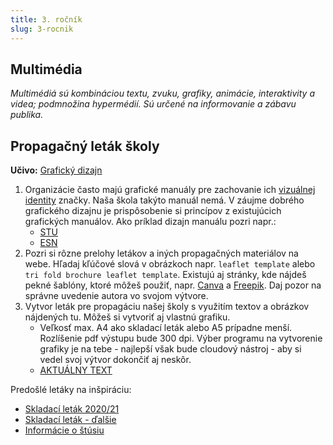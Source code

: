 ```yaml
---
title: 3. ročník
slug: 3-rocnik
---
```


## Multimédia

*Multimédiá sú kombináciou textu, zvuku, grafiky, animácie, interaktivity a videa; podmnožina hypermédií. Sú určené na informovanie a zábavu publika.*


## Propagačný leták školy
**Učivo:** [Grafický dizajn](https://visibility.sk/blog/slovnik/graficky-dizajn/)

1. Organizácie často majú grafické manuály pre zachovanie ich [vizuálnej identity](https://visibility.sk/blog/slovnik/vizualna-identita/) značky. Naša škola takýto manuál nemá. V záujme dobrého grafického dizajnu je prispôsobenie si princípov z existujúcich grafických manuálov. Ako príklad dizajn manuálu pozri napr.:
    - [STU](https://www.stuba.sk/buxus/docs/stu/informacie_pre/media/graficky_manual/dizajnmanual.pdf) 
    - [ESN](https://issuu.com/esnint/docs/visual_identity_manual_-_2023)
2. Pozri si rôzne prelohy letákov a iných propagačných materiálov na webe. Hľadaj kľúčové slová v obrázkoch napr. `leaflet template` alebo `tri fold brochure leaflet template`. Existujú aj stránky, kde nájdeš pekné šablóny, ktoré môžeš použiť, napr. [Canva](https://www.freepik.com/free-photos-vectors/trifold-brochure) a [Freepik](https://www.freepik.com/free-photos-vectors/trifold-brochure). Daj pozor na správne uvedenie autora vo svojom výtvore.
3. Vytvor leták pre propagáciu našej školy s využitím textov a obrázkov nájdených tu. Môžeš si vytvoriť aj vlastnú grafiku. 
    - Veľkosť max. A4 ako skladací leták alebo A5 prípadne menší. Rozlíšenie pdf výstupu bude 300 dpi. Výber programu na vytvorenie grafiky je na tebe - najlepší však bude cloudový nástroj - aby si vedel svoj výtvor dokončiť aj neskôr.
    - [AKTUÁLNY TEXT](/slides/brozura/zadanie-aktualne.docx)


Predošlé letáky na inšpiráciu:

- [Skladací leták 2020/21](/slides/brozura/skladacky-20-21.docx)
- [Skladací leták - ďalšie](/slides/brozura/skladacky.doc)
- [Informácie o štúsiu](/slides/brozura/informacie-o-studiu-24-25.doc)
